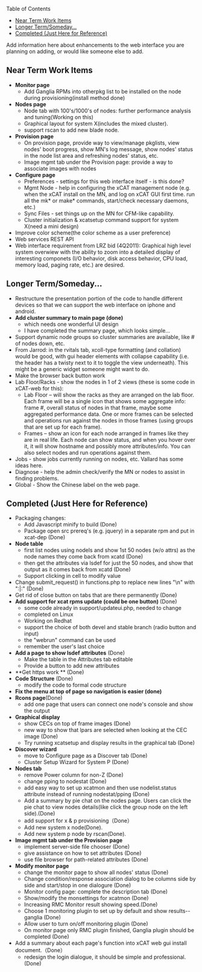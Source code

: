 <!-- START doctoc generated TOC please keep comment here to allow auto update -->
<!-- DON'T EDIT THIS SECTION, INSTEAD RE-RUN doctoc TO UPDATE -->
Table of Contents

- [Near Term Work Items](#near-term-work-items)
- [Longer Term/Someday...](#longer-termsomeday)
- [Completed (Just Here for Reference)](#completed-just-here-for-reference)

<!-- END doctoc generated TOC please keep comment here to allow auto update -->

Add information here about enhancements to the web interface you are planning on adding, or would like someone else to add. 

## Near Term Work Items

  * **Monitor page**
    * Add Ganglia RPMs into otherpkg list to be installed on the node during provisioning(install method done) 
  * **Nodes page**
    * Node tab with 100's/1000's of nodes: further performance analysis and tuning(Working on this) 
    * Graphical layout for system X(includes the mixed cluster). 
    * support rscan to add new blade node. 
  * **Provision page**
    * On provision page, provide way to view/manage pkglists, view nodes' boot progress, show MN's log message, show nodes' status in the node list area and refreshing nodes' status, etc. 
    * Image mgmt tab under the Provision page: provide a way to associate images with nodes 
  * **Configure page**
    * Preferences - settings for this web interface itself - is this done? 
    * Mgmt Node - help in configuring the xCAT management node (e.g. when the xCAT install on the MN, and log on xCAT GUI first time. run all the mk* or make* commands, start/check necessary daemons, etc.) 
    * Sync Files - set things up on the MN for CFM-like capability. 
    * Cluster initialization &amp; xcatsetup command support for system X(need a mini design) 
  * Improve color scheme(the color scheme as a user preference) 
  * Web services REST API 
  * Web interface requirement from LRZ bid (4Q2011): Graphical high level system overwiew with the ability to zoom into a detailed display of interesting componets (I/O behavior, disk access behavior, CPU load, memory load, paging rate, etc.) are desired. 

## Longer Term/Someday...

  * Restructure the presentation portion of the code to handle different devices so that we can support the web interface on iphone and android. 
  * **Add cluster summary to main page (done)**
    * which needs one wonderful UI design 
    * I have completed the summary page, which looks simple... 
  * Support dynamic node groups so cluster summaries are available, like # of nodes down, etc. 
  * From Jarrod: in the rvitals tab, xcoll-type formatting (and collation) would be good, with gui header elements with collapse capability (i.e. the header has a twisty next to it to toggle the view underneath). This might be a generic widget someone might want to do. 
  * Make the browser back button work 
  * Lab Floor/Racks - show the nodes in 1 of 2 views (these is some code in xCAT-web for this): 
    * Lab Floor – will show the racks as they are arranged on the lab floor. Each frame will be a single icon that shows some aggregate info: frame #, overall status of nodes in that frame, maybe some aggregated performance data. One or more frames can be selected and operations run against the nodes in those frames (using groups that are set up for each frame). 
    * Frames – show an icon for each node arranged in frames like they are in real life. Each node can show status, and when you hover over it, it will show hostname and possibly more attributes/info. You can also select nodes and run operations against them. 
  * Jobs - show jobs currently running on nodes, etc. Vallard has some ideas here. 
  * Diagnose - help the admin check/verify the MN or nodes to assist in finding problems. 
  * Global - Show the Chinese label on the web page. 

## Completed (Just Here for Reference)

  * Packaging changes: 
    * Add Javascript minify to build (Done) 
    * Package open src prereq's (e.g. jquery) in a separate rpm and put in xcat-dep (Done) 
  * **Node table**
    * first list nodes using nodels and show 1st 50 nodes (w/o attrs) as the node names they come back from xcatd (Done) 
    * then get the attributes via lsdef for just the 50 nodes, and show that output as it comes back from xcatd (Done) 
    * Support clicking in cell to modify value 
  * Change submit_request() in functions.php to replace new lines "\n" with ":|:" (Done) 
  * Get rid of close button on tabs that are there permanently (Done) 
  * **Add support for xcat rpms update (could be one button)** (Done) 
    * some code already in support/updateui.php, needed to change 
    * completed on Linux 
    * Working on Redhat 
    * support the choice of both devel and stable branch (radio button and input) 
    * the "webrun" command can be used 
    * remember the user's last choice 
  * **Add a page to show lsdef attributes** (Done) 
    * Make the table in the Attributes tab editable 
    * Provide a button to add new attributes 
  * **Get https work ** (Done) 
  * **Code Structure** (Done) 
    * modify the code to formal code structure 
  * **Fix the menu at top of page so navigation is easier (done)**
  * **Rcons page**(Done) 
    * add one page that users can connect one node's console and show the output 
  * **Graphical display**
    * show CECs on top of frame images (Done) 
    * new way to show that lpars are selected when looking at the CEC image (Done) 
    * Try running xcatsetup and display results in the graphical tab (Done) 
  * **Discover wizard**
    * move to Configure page as a Discover tab (Done) 
    * Cluster Setup Wizard for System P (Done) 
  * **Nodes tab**
    * remove Power column for non-Z (Done) 
    * change pping to nodestat (Done) 
    * add easy way to set up xcatmon and then use nodelist.status attribute instead of running nodestat/pping (Done) 
    * Add a summary by pie chat on the nodes page. Users can click the pie chat to view nodes details(like click the group node on the left side).(Done) 
    * add support for x &amp; p provisioning（Done） 
    * Add new system x node(Done). 
    * Add new system p node by rscan(Done). 
  * **Image mgmt tab under the Provision page**
    * implement server-side file chooser (Done) 
    * give assistance on how to set attributes (Done) 
    * use file browser for path-related attributes (Done) 
  * **Modify monitor page**
    * change the monitor page to show all nodes' status (Done) 
    * Change condition/response association dialog to be columns side by side and start/stop in one dialogure (Done) 
    * Monitor config page: complete the description tab (Done) 
    * Show/modify the monsettings for xcatmon (Done) 
    * Increasing RMC Monitor result showing speed.(Done) 
    * Choose 1 monitoring plugin to set up by default and show results--ganglia (Done) 
    * Allow user to turn on/off monitoring plugin (Done) 
    * On monitor page only RMC plugin finished, Ganglia plugin should be completed (Done) 
  * Add a summary about each page's function into xCAT web gui install document.（Done） 
    * redesign the login dialogue, it should be simple and professional.(Done) 
